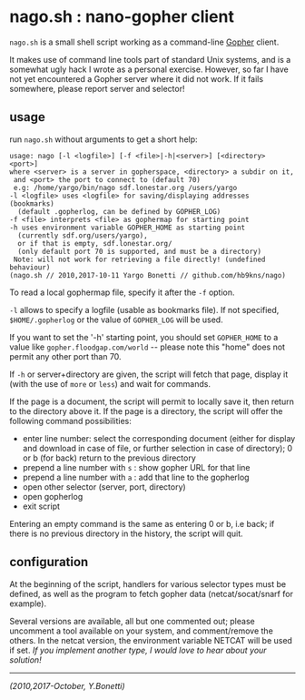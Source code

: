 # nago.sh : nano-gopher client

`nago.sh` is a small shell script working as a command-line [Gopher][] client.

It makes use of command line tools part of standard Unix systems,
and is a somewhat ugly hack I wrote as a personal exercise.  However,
so far I have not yet encountered a Gopher server where it did not
work. If it fails somewhere, please report server and selector!

## usage

run `nago.sh` without arguments to get a short help:

    usage: nago [-l <logfile>] [-f <file>|-h|<server>] [<directory> <port>]
    where <server> is a server in gopherspace, <directory> a subdir on it,
     and <port> the port to connect to (default 70)
     e.g: /home/yargo/bin/nago sdf.lonestar.org /users/yargo
    -l <logfile> uses <logfile> for saving/displaying addresses (bookmarks)
      (default .gopherlog, can be defined by GOPHER_LOG)
    -f <file> interprets <file> as gophermap for starting point
    -h uses environment variable GOPHER_HOME as starting point
      (currently sdf.org/users/yargo),
      or if that is empty, sdf.lonestar.org/
      (only default port 70 is supported, and must be a directory)
     Note: will not work for retrieving a file directly! (undefined behaviour)
    (nago.sh // 2010,2017-10-11 Yargo Bonetti // github.com/hb9kns/nago)

To read a local gophermap file, specify it after the `-f` option.

`-l` allows to specify a logfile (usable as bookmarks file). If not
specified, `$HOME/.gopherlog` or the value of `GOPHER_LOG` will be used.

If you want to set the '-h' starting point, you should set `GOPHER_HOME` to
a value like `gopher.floodgap.com/world` -- please note this "home" does not
permit any other port than 70.

If `-h` or server+directory are given, the script will fetch that page,
display it (with the use of `more` or `less`) and wait for commands.

If the page is a document, the script will permit to locally save it,
then return to the directory above it. If the page is a directory, the
script will offer the following command possibilities:

- enter line number: select the corresponding document (either for
  display and download in case of file, or further selection in case
  of directory); 0 or b (for back) return to the previous directory
- prepend a line number with `s` : show gopher URL for that line
- prepend a line number with `a` : add that line to the gopherlog
- open other selector (server, port, directory)
- open gopherlog
- exit script

Entering an empty command is the same as entering 0 or b, i.e back;
if there is no previous directory in the history, the script will quit.

## configuration

At the beginning of the script, handlers for various selector types must
be defined, as well as the program to fetch gopher data (netcat/socat/snarf
for example).

Several versions are available, all but one commented out; please uncomment
a tool available on your system, and comment/remove the others.
In the netcat version, the environment variable NETCAT will be used if set.
*If you implement another type, I would love to hear about your solution!*

---

_(2010,2017-October, Y.Bonetti)_

[Gopher]: https://en.wikipedia.org/wiki/Gopher_(protocol) "Gopher protocol"
